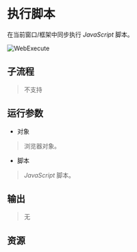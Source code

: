 # 执行脚本 
在当前窗口/框架中同步执行 *JavaScript* 脚本。

![WebExecute](./images/2022-11-26_193743.png ':size=90%')

## 子流程

> 不支持

## 运行参数

* 对象
> 浏览器对象。
* 脚本
> *JavaScript* 脚本。 

## 输出
  
>    无


## 资源

